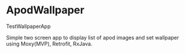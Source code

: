 # ApodWallpaper
TestWallpaperApp

Simple two screen app to display list of apod images and set wallpaper using Moxy(MVP), Retrofit, RxJava. 
